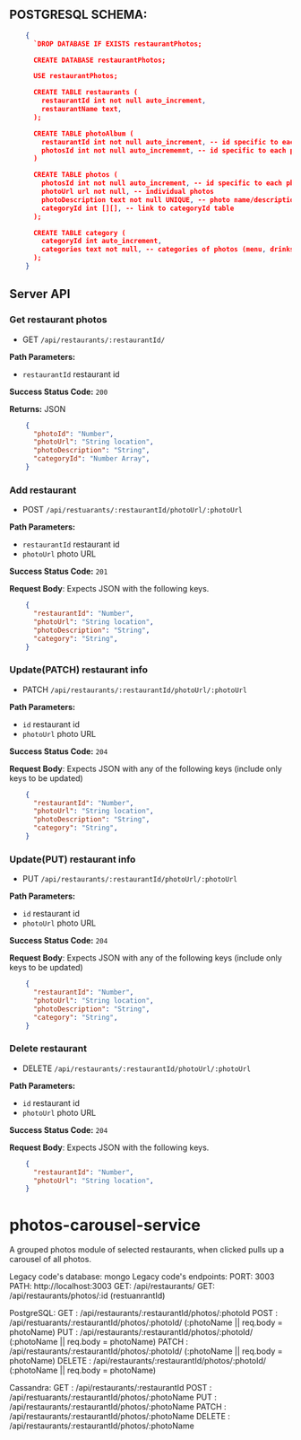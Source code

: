 ## POSTGRESQL SCHEMA:
```json 
    {
      `DROP DATABASE IF EXISTS restaurantPhotos;

      CREATE DATABASE restaurantPhotos;

      USE restaurantPhotos;

      CREATE TABLE restaurants (
        restaurantId int not null auto_increment,
        restaurantName text,
      );

      CREATE TABLE photoAlbum (
        restaurantId int not null auto_increment, -- id specific to each restaurant album
        photosId int not null auto_incrememnt, -- id specific to each photo album
      )

      CREATE TABLE photos (
        photosId int not null auto_increment, -- id specific to each photo
        photoUrl url not null, -- individual photos
        photoDescription text not null UNIQUE, -- photo name/description
        categoryId int [][], -- link to categoryId table
      );

      CREATE TABLE category (
        categoryId int auto_increment,
        categories text not null, -- categories of photos (menu, drinks, pasta, soups)`
      );
    }
```




## Server API


### Get restaurant photos
  * GET `/api/restaurants/:restaurantId/`

**Path Parameters:**
  * `restaurantId` restaurant id

**Success Status Code:** `200`

**Returns:** JSON

```json
    {
      "photoId": "Number",
      "photoUrl": "String location",
      "photoDescription": "String",
      "categoryId": "Number Array",
    }
```



### Add restaurant
  * POST `/api/restuarants/:restaurantId/photoUrl/:photoUrl`
  
**Path Parameters:**
  * `restaurantId` restaurant id
  * `photoUrl` photo URL

**Success Status Code:** `201`

**Request Body**: Expects JSON with the following keys.

```json
    {
      "restaurantId": "Number",
      "photoUrl": "String location",
      "photoDescription": "String",
      "category": "String",
    }
```




### Update(PATCH) restaurant info
  * PATCH `/api/restaurants/:restaurantId/photoUrl/:photoUrl`

**Path Parameters:**
  * `id` restaurant id
  * `photoUrl` photo URL

**Success Status Code:** `204`

**Request Body**: Expects JSON with any of the following keys (include only keys to be updated)

```json
    {
      "restaurantId": "Number",
      "photoUrl": "String location",
      "photoDescription": "String",
      "category": "String",
    }
```



### Update(PUT) restaurant info
  * PUT `/api/restaurants/:restaurantId/photoUrl/:photoUrl`

**Path Parameters:**
  * `id` restaurant id
  * `photoUrl` photo URL

**Success Status Code:** `204`

**Request Body**: Expects JSON with any of the following keys (include only keys to be updated)

```json
    {
      "restaurantId": "Number",
      "photoUrl": "String location",
      "photoDescription": "String",
      "category": "String",
    }
```



### Delete restaurant
  * DELETE `/api/restaurants/:restaurantId/photoUrl/:photoUrl`

**Path Parameters:**
  * `id` restaurant id
  * `photoUrl` photo URL

**Success Status Code:** `204`

**Request Body**: Expects JSON with the following keys.

```json
    {
      "restaurantId": "Number",
      "photoUrl": "String location",
    }
```






# photos-carousel-service
A grouped photos module of selected restaurants, when clicked pulls up a carousel of all photos.

Legacy code's database: mongo
Legacy code's endpoints:
  PORT: 3003
  PATH: http://localhost:3003
  GET: /api/restaurants/
  GET: /api/restaurants/photos/:id (restuanrantId)

PostgreSQL:
GET    : /api/restaurants/:restaurantId/photos/:photoId
POST   : /api/restuarants/:restaurantId/photos/:photoId/ (:photoName || req.body = photoName)
PUT    : /api/restaurants/:restaurantId/photos/:photoId/ (:photoName || req.body = photoName)
PATCH  : /api/restaurants/:restaurantId/photos/:photoId/ (:photoName || req.body = photoName)
DELETE : /api/restaurants/:restaurantId/photos/:photoId/ (:photoName || req.body = photoName)

Cassandra:
GET    : /api/restaurants/:restaurantId
POST   : /api/restuarants/:restaurantId/photos/:photoName
PUT    : /api/restaurants/:restaurantId/photos/:photoName
PATCH  : /api/restaurants/:restaurantId/photos/:photoName
DELETE : /api/restaurants/:restaurantId/photos/:photoName
